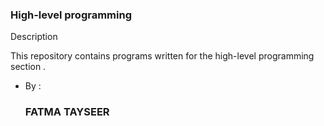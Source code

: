 <h3>High-level programming</h3>

Description

This repository contains programs written for the high-level programming section .
* By : <h3>FATMA TAYSEER</h3>
